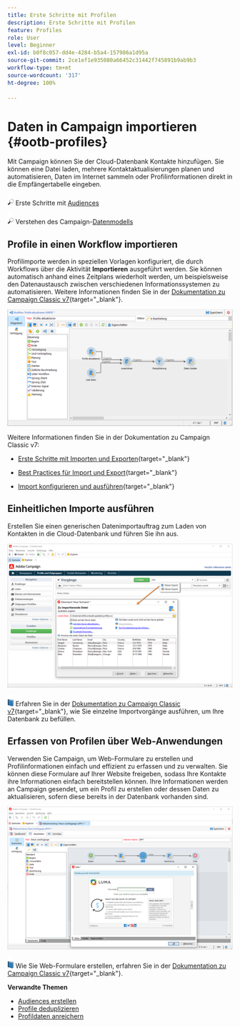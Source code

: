 ```yaml
---
title: Erste Schritte mit Profilen
description: Erste Schritte mit Profilen
feature: Profiles
role: User
level: Beginner
exl-id: b0f8c057-dd4e-4284-b5a4-157986a1d95a
source-git-commit: 2ce1ef1e935080a66452c31442f745891b9ab9b3
workflow-type: tm+mt
source-wordcount: '317'
ht-degree: 100%

---
```


# Daten in Campaign importieren {#ootb-profiles}

Mit Campaign können Sie der Cloud-Datenbank Kontakte hinzufügen. Sie können eine Datei laden, mehrere Kontaktaktualisierungen planen und automatisieren, Daten im Internet sammeln oder Profilinformationen direkt in die Empfängertabelle eingeben.

![](../assets/do-not-localize/glass.png) Erste Schritte mit [Audiences](audiences.md)

![](../assets/do-not-localize/glass.png) Verstehen des Campaign-[Datenmodells](../dev/datamodel.md)

## Profile in einen Workflow importieren

Profilimporte werden in speziellen Vorlagen konfiguriert, die durch Workflows über die Aktivität **Importieren** ausgeführt werden. Sie können automatisch anhand eines Zeitplans wiederholt werden, um beispielsweise den Datenaustausch zwischen verschiedenen Informationssystemen zu automatisieren. Weitere Informationen finden Sie in der [Dokumentation zu Campaign Classic v7](https://experienceleague.adobe.com/docs/campaign-classic/using/getting-started/importing-and-exporting-data/import-export-workflows.html?lang=de){target=&quot;_blank&quot;}.

![](assets/import-wf.png)

Weitere Informationen finden Sie in der Dokumentation zu Campaign Classic v7:

* [Erste Schritte mit Importen und Exporten](https://experienceleague.adobe.com/docs/campaign-classic/using/getting-started/importing-and-exporting-data/get-started-data-import-export.html?lang=de#getting-started){target=&quot;_blank&quot;}

* [Best Practices für Import und Export](https://experienceleague.adobe.com/docs/campaign-classic/using/getting-started/importing-and-exporting-data/best-practices/import-export-best-practices.html?lang=de#getting-started){target=&quot;_blank&quot;}

* [Import konfigurieren und ausführen](https://experienceleague.adobe.com/docs/campaign-classic/using/getting-started/importing-and-exporting-data/generic-imports-exports/executing-import-jobs.html?lang=de#getting-started){target=&quot;_blank&quot;}

## Einheitlichen Importe ausführen

Erstellen Sie einen generischen Datenimportauftrag zum Laden von Kontakten in die Cloud-Datenbank und führen Sie ihn aus.

![](assets/new-import.png)

![](../assets/do-not-localize/book.png) Erfahren Sie in der [Dokumentation zu Campaign Classic v7](https://experienceleague.adobe.com/docs/campaign-classic/using/getting-started/importing-and-exporting-data/generic-imports-exports/about-generic-imports-exports.html?lang=de#getting-started){target=&quot;_blank&quot;}, wie Sie einzelne Importvorgänge ausführen, um Ihre Datenbank zu befüllen.

## Erfassen von Profilen über Web-Anwendungen

Verwenden Sie Campaign, um Web-Formulare zu erstellen und Profilinformationen einfach und effizient zu erfassen und zu verwalten. Sie können diese Formulare auf Ihrer Website freigeben, sodass Ihre Kontakte ihre Informationen einfach bereitstellen können. Ihre Informationen werden an Campaign gesendet, um ein Profil zu erstellen oder dessen Daten zu aktualisieren, sofern diese bereits in der Datenbank vorhanden sind.

![](assets/web-form-page.png)

![](../assets/do-not-localize/book.png) Wie Sie Web-Formulare erstellen, erfahren Sie in der [Dokumentation zu Campaign Classic v7](https://experienceleague.adobe.com/docs/campaign-classic/using/designing-content/web-forms/about-web-forms.html?lang=de){target=&quot;_blank&quot;}.

**Verwandte Themen**

* [Audiences erstellen](audiences.md)
* [Profile deduplizieren](https://experienceleague.adobe.com/docs/campaign/automation/workflows/use-cases/data-management/deduplication-merge.html?lang=de)
* [Profildaten anreichern](https://experienceleague.adobe.com/docs/campaign/automation/workflows/use-cases/data-management/enrich-data.html?lang=de)
